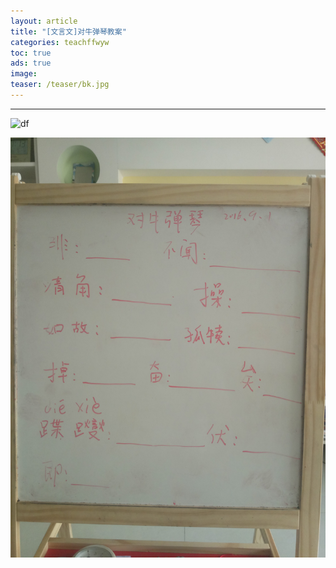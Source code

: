 ```yaml
---
layout: article
title: "[文言文]对牛弹琴教案"
categories: teachffwyw
toc: true
ads: true
image:
teaser: /teaser/bk.jpg
---
```


---



![df](https://github.com/storage201608/storage/blob/master/myhome2016/_posts/teachffwyw/2016-09-01-20160901195326teachffwyw.md/IMG_20160901_130818.jpg?raw=true)

![df](https://github.com/storage201608/storage/blob/master/myhome2016/_posts/teachffwyw/2016-09-01-20160901195326teachffwyw.md/IMG_20160901_072014.jpg?raw=true)

